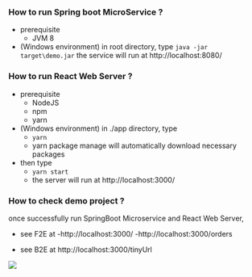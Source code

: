 ### How to run Spring boot MicroService ?

- prerequisite
	- JVM 8
- (Windows environment) in root directory, type
	`java -jar target\demo.jar` 
	the service will run at http://localhost:8080/

### How to run React Web Server ?
- prerequisite
	- NodeJS
	- npm
	- yarn
- (Windows environment) in ./app directory, type
	- `yarn` 
	- yarn package manage will automatically download necessary packages 
- then type
	- `yarn start` 
	- the server will run at http://localhost:3000/

### How to check demo project ?
once successfully run SpringBoot Microservice and React Web Server,
- see F2E at 
	-http://localhost:3000/
	-http://localhost:3000/orders

- see B2E at
http://localhost:3000/tinyUrl

![](https://imgur.com/a/u1d1ScY)
